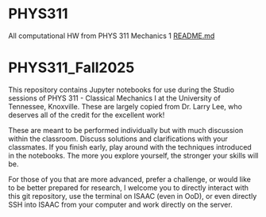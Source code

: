 # PHYS311
All computational HW from PHYS 311 Mechanics 1
[README.md](https://github.com/user-attachments/files/21898443/README.md)
# PHYS311_Fall2025

This repository contains Jupyter notebooks for use during the Studio sessions of PHYS 311 - Classical Mechanics I at the University of Tennessee, Knoxville.  These are largely copied from Dr. Larry Lee, who deserves all of the credit for the excellent work!

These are meant to be performed individually but with much discussion within the classroom. Discuss solutions and clarifications with your classmates. If you finish early, play around with the techniques introduced in the notebooks. The more you explore yourself, the stronger your skills will be.

For those of you that are more advanced, prefer a challenge, or would like to be better prepared for research, I welcome you to directly interact with this git repository, use the terminal on ISAAC (even in OoD), or even directly SSH into ISAAC from your computer and work directly on the server.
